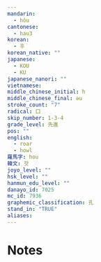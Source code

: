 ```yaml
---
mandarin:
  - hǒu
cantonese:
  - hau3
korean:
  - 후
korean_native: ""
japanese:
  - KOU
  - KU
japanese_nanori: ""
vietnamese:
middle_chinese_initial: h
middle_chinese_final: əu
stroke_count: "7"
radical: 口
skip_number: 1-3-4
grade_level: 先進
pos: ""
english:
  - roar
  - howl
羅馬字: hou
韓文: 핫
joyo_level: ""
hsk_level: ""
hanmun_edu_level: ""
danayo_id: 7025
mc_id: 7936
graphemic_classification: 孔
stand_in: "TRUE"
aliases:
---
```


# Notes
